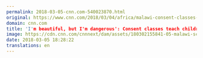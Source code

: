 ```yaml
---
permalink: 2018-03-05-cnn.com-540023870.html
original: https://www.cnn.com/2018/03/04/africa/malawi-consent-classes-asequals-intl/index.html
domain: cnn.com
title: 'I'm beautiful, but I'm dangerous': Consent classes teach children no means no
image: https://cdn.cnn.com/cnnnext/dam/assets/180302155841-05-malawi-schoolgirls-self-defense-asequals-super-tease.jpg
date: 2018-03-05 18:28:22
translations: en
---
```


